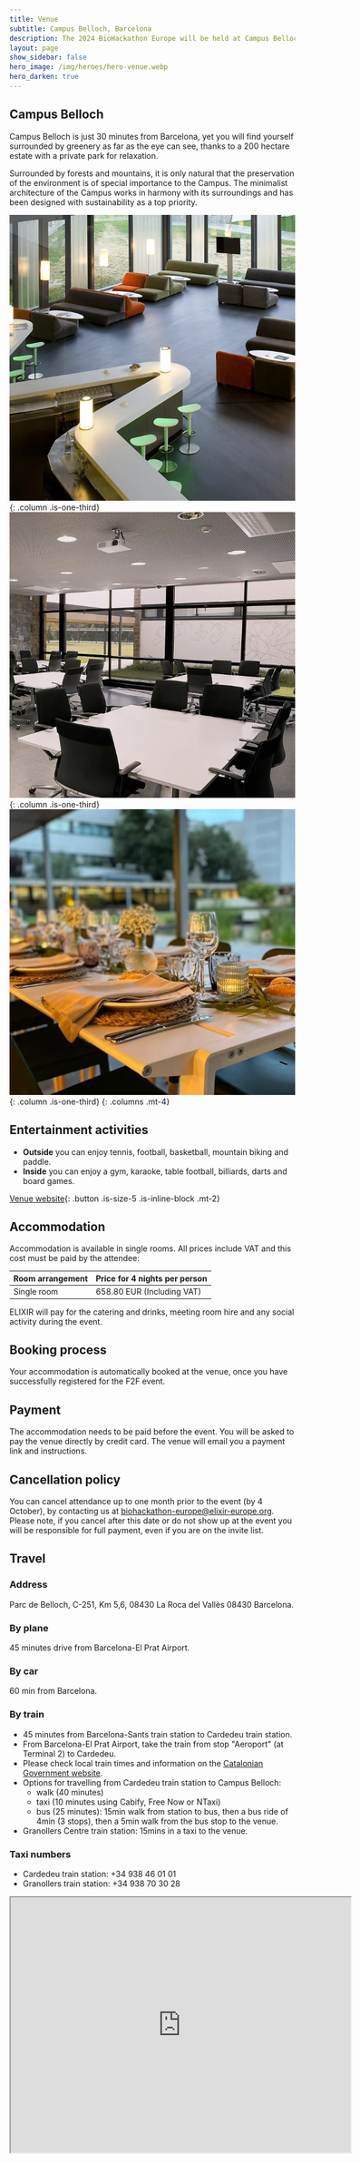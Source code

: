 ```yaml
---
title: Venue
subtitle: Campus Belloch, Barcelona
description: The 2024 BioHackathon Europe will be held at Campus Belloch, near Barcelona.
layout: page
show_sidebar: false
hero_image: /img/heroes/hero-venue.webp
hero_darken: true
---
```


## Campus Belloch
Campus Belloch is just 30 minutes from Barcelona, yet you will find yourself surrounded by greenery as far as the eye can see, thanks to a 200 hectare estate with a private park for relaxation.

Surrounded by forests and mountains, it is only natural that the preservation of the environment is of special importance to the Campus. The minimalist architecture of the Campus works in harmony with its surroundings and has been designed with sustainability as a top priority.

![A lounge in Campus Belloch](/img/venue-lounge.webp){: .column .is-one-third}
![A meeting room at Campus Belloch](/img/venue-meeting-room.webp){: .column .is-one-third}
![Dishes of food at Campus Belloch](/img/venue-dinner.webp){: .column .is-one-third}
{: .columns .mt-4}

## Entertainment activities
 * **Outside** you can enjoy tennis, football, basketball, mountain biking and paddle.
 * **Inside** you can enjoy a gym, karaoke, table football, billiards, darts and board games.

[Venue website](https://www.chateauform.com/en/house/campus-belloch/){: .button .is-size-5 .is-inline-block .mt-2}

## Accommodation
Accommodation is available in single rooms. All prices include VAT and this cost must be paid by the attendee:

| Room arrangement    | Price for 4 nights per person |
| -------- | ------- |
| Single room	  | 658.80 EUR (Including VAT) |

ELIXIR will pay for the catering and drinks, meeting room hire and any social activity during the event. 

## Booking process
Your accommodation is automatically booked at the venue, once you have successfully registered for the F2F event.

## Payment
The accommodation needs to be paid before the event. You will be asked to pay the venue directly by credit card. The venue will email you a payment link and instructions.

## Cancellation policy
You can cancel attendance up to one month prior to the event (by 4 October), by contacting us at <biohackathon-europe@elixir-europe.org>. Please note, if you cancel after this date or do not show up at the event you will be responsible for full payment, even if you are on the invite list.

## Travel
### Address
Parc de Belloch, C-251, Km 5,6, 08430 La Roca del Vallès 08430 Barcelona.

### By plane
45 minutes drive from Barcelona-El Prat Airport.

### By car
60 min from Barcelona.

### By train
* 45 minutes from Barcelona-Sants train station to Cardedeu train station.
* From Barcelona-El Prat Airport, take the train from stop "Aeroport" (at Terminal 2) to Cardedeu.
* Please check local train times and information on the [Catalonian Government website](https://rodalies.gencat.cat/ca/horaris/).
* Options for travelling from Cardedeu train station to Campus Belloch: 
    * walk (40 minutes) 
    * taxi (10 minutes using Cabify, Free Now or NTaxi) 
    * bus (25 minutes): 15min walk from station to bus, then a bus ride of 4min (3 stops), then a 5min walk from the bus stop to the venue.
* Granollers Centre train station: 15mins in a taxi to the venue.

### Taxi numbers
   * Cardedeu train station: +34 938 46 01 01
   * Granollers train station: +34 938 70 30 28

<iframe src="https://www.google.com/maps/embed?pb=!1m18!1m12!1m3!1d2982.2770787316304!2d2.3365468154332802!3d41.62814197924271!2m3!1f0!2f0!3f0!3m2!1i1024!2i768!4f13.1!3m3!1m2!1s0x12a4c95ee837dc85%3A0x3fc97318fae2bb8a!2sBelloch%20Campus!5e0!3m2!1sen!2suk!4v1677059061828!5m2!1sen!2suk" width="600" height="450" style="border:1;" allowfullscreen="" loading="lazy" referrerpolicy="no-referrer-when-downgrade" class="mt-3" title="A map showing the location of Campus Belloch"></iframe>